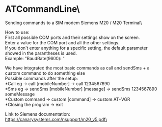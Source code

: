 # ATCommandLine\
Sending commands to a SIM modem Siemens M20 / M20 Terminal\

How to use:\
First all possible COM ports and their settings show on the screen.\
Enter a value for the COM port and all the other settings.\
If you don't enter anything for a specific setting, the default parameter showed in the parantheses is used. \
Example: "BaudRate(9600): "

We have integrated the most basic commands as call and sendSms + a custom command to do something else \
Possible commands after the setup:\
*Call eg -> call [mobileNumber] -> call 1234567890\
*Sms eg -> sendSms [mobileNumber] [message] -> sendSms 1234567890 someMessage\
*Custom command -> custom [command] -> custom AT+VGR\
*Closing the program -> exit 

Link to Siemens documentation:\
https://canarysystems.com/nsupport/m20_v5.pdf\
